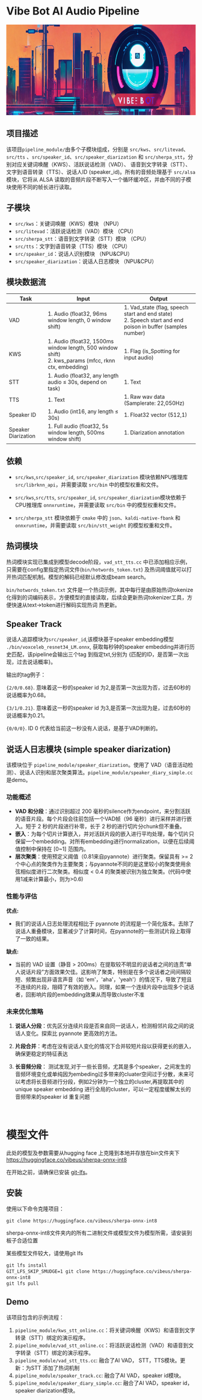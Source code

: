 

# Vibe Bot AI Audio Pipeline

<p align="center">
  <img src="./pipeline_module/img/vibe_bot.jpg" alt="图片描述" width="1280" height="240">
</p>

## 项目描述

该项目`pipeline_module/`由多个子模块组成，分别是 `src/kws`、`src/litevad`、`src/tts` 、`src/speaker_id`、`src/speaker_diarization` 和 `src/sherpa_stt`，分别对应关键词唤醒（KWS）、活跃说话检测（VAD）、 语音到文字转录（STT）、文字到语音转录（TTS）、说话人ID (speaker_id)。所有的音频处理基于 `src/alsa` 模块，它将从 ALSA 读取的音频片段不断写入一个循环缓冲区，并由不同的子模块使用不同的帧长进行读取。

## 子模块

- `src/kws`：关键词唤醒（KWS）模块 （NPU）
- `src/litevad`：活跃说话检测（VAD）模块 （CPU）
- `src/sherpa_stt`：语音到文字转录（STT）模块 （CPU）
- `src/tts`：文字到语音转录（TTS）模块 （CPU）
- `src/speaker_id`：说话人识别模块 （NPU&CPU）
- `src/speaker_diarization`：说话人日志模块 （NPU&CPU）

## 模块数据流
| Task | Input | Output |
|------|-------|--------|
| VAD | 1. Audio (float32, 96ms window length, 0 window shift) | 1. Vad_state (flag, speech start and end state) <br> 2. Speech start and end poison in buffer (samples number) |
| KWS | 1. Audio (float32, 1500ms window length, 500 window shift) <br> 2. kws_params (mfcc, rknn ctx, embedding) | 1. Flag (is_Spotting for input audio) |
| STT | 1. Audio (float32, any length audio ≤ 30s, depend on task) | 1. Text |
| TTS | 1. Text | 1. Raw wav data (Samplerate: 22,050Hz) |
| Speaker ID | 1. Audio (int16, any length ≤ 30s) | 1. Float32 vector (512,1) |
| Speaker Diarization | 1. Full audio (float32, 5s window length, 500ms window shift) | 1. Diarization annotation |


## 依赖

- `src/kws`,`src/speaker_id`, `src/speaker_diarization` 模块依赖NPU推理库 `src/librknn_api`，并需要读取 `src/bin` 中的模型权重和文件。

- `src/kws`,`src/tts`, `src/speaker_id`, `src/speaker_diarization`模块依赖于CPU推理库 `onnxruntime`，并需要读取 `src/bin` 中的模型权重和文件。

- `src/sherpa_stt` 模块依赖于 `cmake` 中的 `json`、`kaldi-native-fbank` 和 `onnxruntime`，并需要读取 `src/bin/stt_weight` 的模型权重和文件。


## 热词模块
热词模块实现已集成到模型decode阶段，`vad_stt_tts.cc` 中已添加相应示例，只需要在config里指定热词文件(`bin/hotwords_token.txt`) 及热词阈值就可以打开热词匹配机制。模型的解码已经默认修改成beam search。

`bin/hotwords_token.txt` 文件是一个热词示例，其中每行是由原始热词tokenize化得到的词编码表示，方便模型的直接读取，后续会更新热词tokenizer工具，方便快速从text->token进行解码实现热词 热更新。

## Speaker Track
说话人追踪模块为`src/speaker_id`,该模块基于speaker embedding模型 `./bin/voxceleb_resnet34_LM.onnx`, 获取每秒钟的speaker embedding并进行历史匹配，该pipeline会输出三个tag 到指定txt,分别为 {匹配的ID，是否第一次出现，过去说话概率}。


输出的tag例子：  

`{2/0/0.68}`. 意味着这一秒的speaker id 为2,是否第一次出现为否，过去60秒的说话概率为0.68。 

`{3/1/0.21}`. 意味着这一秒的speaker id 为3,是否第一次出现为是，过去60秒的说话概率为0.21。 

`{0/0/0}`. ID 0 代表给当前这一秒没有人说话，是基于VAD判断的。  

## 说话人日志模块 (simple speaker diarization)

该模块位于 `pipeline_module/speaker_diarization`。使用了 VAD（语音活动检测）、说话人识别和层次聚类算法。`pipeline_module/speaker_diary_simple.cc` 是demo。

### 功能概述
- **VAD 和分段**：通过识别超过 200 毫秒的silence作为endpoint，来分割活跃的语音片段。每个片段会往前包括一个VAD帧（96 毫秒）进行采样并进行嵌入。短于 2 秒的片段进行补零，长于 2 秒的进行切片分chunk但不重叠。
- **嵌入**：为每个切片计算嵌入，并对活跃片段的嵌入进行平均处理，每个切片只保留一个embedding。对所有embedding进行normalization，以便在后续阈值控制中保持在 [0~1] 范围内。
- **层次聚类**：使用预定义阈值（0.81来自pyannote）进行聚类。保留具有 >= 2 个中心点的聚类作为主要聚类；与pyannote不同的是这里较小的聚类使用余弦相似度进行二次聚类。相似度 < 0.4 的聚类被识别为独立聚类。(代码中使用1减来计算最小，则为>0.6)

### 性能与评估
**优点:**
- 我们的说话人日志处理流程相比于 pyannote 的流程是一个简化版本。去除了说话人重叠模块，显著减少了计算时间，在pyannote的一些测试片段上取得了一致的结果。

**缺点:**
- 当前的 VAD 设置（静音 > 200ms）在提取较不明显的说话者之间的连贯“单人说话片段”方面效果欠佳。这影响了聚类，特别是在多个说话者之间间隔较短、频繁出现非语言声音（如 'em'，'aha'，'yeah'）的情况下，导致了短且不连续的片段，阻碍了有效的嵌入。同理，如果一个连续片段中出现多个说话者，回影响片段的embedding效果从而导致cluster不准

### 未来优化策略
1. **说话人分段**：优先区分连续片段是否来自同一说话人，检测相邻片段之间的说话人变化。探索比 pyannote 更高效的方法。

2. **片段合并**：考虑在没有说话人变化的情况下合并较短片段以获得更长的嵌入，确保更稳定的特征表达  

3. **长音频分段**： 测试发现,对于一些长音频，尤其是多个speaker，之间发生的音频环境变化或单纯因为embeding过多带来的cluater空间过于分散，未来可以考虑将长音频进行分段，例如2分钟为一个独立的cluster,再提取其中的unique speaker embedding 进行全局的cluster，可以一定程度缓解太长的音频带来的speaker id 重复问题


&nbsp;


# 模型文件

此处的模型及参数需要从hugging face 上克隆到本地并存放在bin文件夹下
https://huggingface.co/vibeus/sherpa-onnx-int8
 
在开始之前，请确保已安装 [git-lfs](https://git-lfs.com)。

## 安装

使用以下命令克隆项目：

```shell
git clone https://huggingface.co/vibeus/sherpa-onnx-int8
```

sherpa-onnx-int8文件夹内的所有二进制文件或模型文件为模型所需，请安装到板子合适位置

某些模型文件较大，请使用git lfs

```shell
git lfs install
GIT_LFS_SKIP_SMUDGE=1 git clone https://huggingface.co/vibeus/sherpa-onnx-int8
git lfs pull
```

 
 
## Demo

该项目包含的示例流程：

1. `pipeline_module/kws_stt_online.cc`：将关键词唤醒（KWS）和语音到文字转录（STT）绑定的演示程序。
2. `pipeline_module/vad_stt_online.cc`：将活跃说话检测（VAD）和语音到文字转录（STT）绑定的演示程序。
3. `pipeline_module/vad_stt_tts.cc`: 融合了AI VAD， STT，TTS模块。更新：为STT 添加了热词机制
4. `pipeline_module/speaker_track.cc`: 融合了AI VAD，speaker id模块。
4. `pipeline_module/speaker_diary_simple.cc`: 融合了AI VAD，speaker id，speaker diarization模块。
